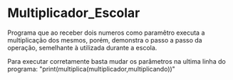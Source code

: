 # Multiplicador_Escolar

Programa que ao receber dois numeros como paramêtro executa a multiplicação dos mesmos, porém, demonstra o passo a passo da operação, semelhante à utilizada durante a escola.

Para executar corretamente basta mudar os parâmetros na ultima linha do programa: "print(multiplica(multiplicador,multiplicando))"

